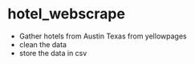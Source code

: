 # hotel_webscrape

- Gather hotels from Austin Texas from yellowpages
- clean the data
- store the data in csv

